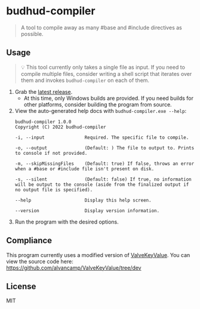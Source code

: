 # budhud-compiler

> A tool to compile away as many #base and #include directives as possible.

## Usage

> 💡 This tool currently only takes a single file as input. If you need to compile multiple files, consider writing a shell script that iterates over them and invokes `budhud-compiler` on each of them.

1. Grab the [latest release](https://github.com/alvancamp/budhud-compiler/releases).
	- At this time, only Windows builds are provided. If you need builds for other platforms, consider building the program from source.
2. View the auto-generated help docs with `budhud-compiler.exe --help`:
	```
	budhud-compiler 1.0.0
	Copyright (C) 2022 budhud-compiler

	-i, --input               Required. The specific file to compile.

	-o, --output              (Default: ) The file to output to. Prints to console if not provided.

	-m, --skipMissingFiles    (Default: true) If false, throws an error when a #base or #include file isn't present on disk.

	-s, --silent              (Default: false) If true, no information will be output to the console (aside from the finalized output if no output file is specified).

	--help                    Display this help screen.

	--version                 Display version information.
	```
3. Run the program with the desired options.

## Compliance

This program currently uses a modified version of [ValveKeyValue](https://github.com/SteamDatabase/ValveKeyValue). You can view the source code here: https://github.com/alvancamp/ValveKeyValue/tree/dev

## License

MIT
